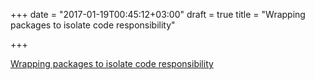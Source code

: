 +++
date = "2017-01-19T00:45:12+03:00"
draft = true
title = "Wrapping packages to isolate code responsibility"

+++

<p><a href="https://www.calhoun.io/wrapping-packages-to-isolate-code-responsibility">Wrapping packages to isolate code responsibility</a></p>

